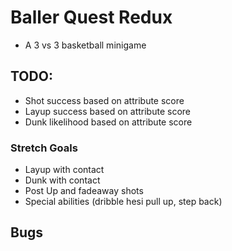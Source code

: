 # Baller Quest Redux

- A 3 vs 3 basketball minigame

## TODO:

- Shot success based on attribute score
- Layup success based on attribute score
- Dunk likelihood based on attribute score

### Stretch Goals

- Layup with contact
- Dunk with contact
- Post Up and fadeaway shots
- Special abilities (dribble hesi pull up, step back)

## Bugs
